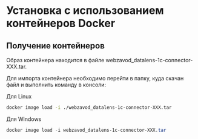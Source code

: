# Установка с использованием контейнеров Docker

## Получение контейнеров

Образ контейнера находится в файле  webzavod_datalens-1c-connector-XXX.tar. 

Для импорта контейнера необходимо перейти в папку, куда скачан файл и выполнить команду в консоли:

Для Linux 

```sh
docker image load -i ./webzavod_datalens-1c-connector-XXX.tar
```

Для Windows 

```powershell
docker image load -i webzavod_datalens-1c-connector-XXX.tar
```

